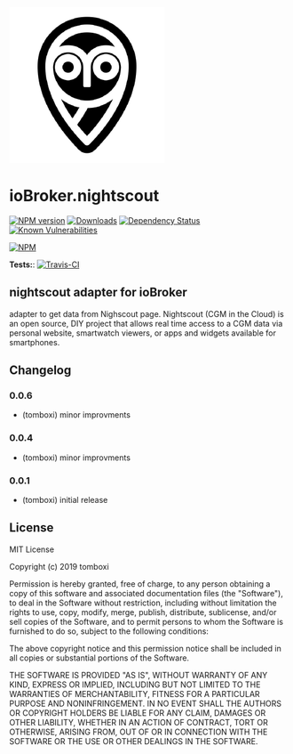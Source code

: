 ![Logo](admin/nightscout.png)

# ioBroker.nightscout

[![NPM version](http://img.shields.io/npm/v/iobroker.nightscout.svg)](https://www.npmjs.com/package/iobroker.nightscout)
[![Downloads](https://img.shields.io/npm/dm/iobroker.nightscout.svg)](https://www.npmjs.com/package/iobroker.nightscout)
[![Dependency Status](https://img.shields.io/david/TA2k/iobroker.nightscout.svg)](https://david-dm.org/TA2k/iobroker.nightscout)
[![Known Vulnerabilities](https://snyk.io/test/github/TA2k/ioBroker.nightscout/badge.svg)](https://snyk.io/test/github/TA2k/ioBroker.nightscout)

[![NPM](https://nodei.co/npm/iobroker.nightscout.png?downloads=true)](https://nodei.co/npm/iobroker.nightscout/)

**Tests:**: [![Travis-CI](http://img.shields.io/travis/TA2k/ioBroker.nightscout/master.svg)](https://travis-ci.org/TA2k/ioBroker.nightscout)

## nightscout adapter for ioBroker

adapter to get data from Nighscout page. Nightscout (CGM in the Cloud) is an open source, DIY project that allows real time access to a CGM data via personal website, smartwatch viewers, or apps and widgets available for smartphones.

## Changelog

### 0.0.6

-   (tomboxi) minor improvments

### 0.0.4

-   (tomboxi) minor improvments

### 0.0.1

-   (tomboxi) initial release

## License

MIT License

Copyright (c) 2019 tomboxi

Permission is hereby granted, free of charge, to any person obtaining a copy
of this software and associated documentation files (the "Software"), to deal
in the Software without restriction, including without limitation the rights
to use, copy, modify, merge, publish, distribute, sublicense, and/or sell
copies of the Software, and to permit persons to whom the Software is
furnished to do so, subject to the following conditions:

The above copyright notice and this permission notice shall be included in all
copies or substantial portions of the Software.

THE SOFTWARE IS PROVIDED "AS IS", WITHOUT WARRANTY OF ANY KIND, EXPRESS OR
IMPLIED, INCLUDING BUT NOT LIMITED TO THE WARRANTIES OF MERCHANTABILITY,
FITNESS FOR A PARTICULAR PURPOSE AND NONINFRINGEMENT. IN NO EVENT SHALL THE
AUTHORS OR COPYRIGHT HOLDERS BE LIABLE FOR ANY CLAIM, DAMAGES OR OTHER
LIABILITY, WHETHER IN AN ACTION OF CONTRACT, TORT OR OTHERWISE, ARISING FROM,
OUT OF OR IN CONNECTION WITH THE SOFTWARE OR THE USE OR OTHER DEALINGS IN THE
SOFTWARE.
